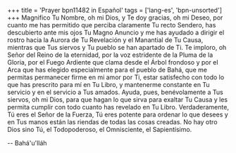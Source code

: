 +++
title = 'Prayer bpn11482 in Español'
tags = ['lang-es', 'bpn-unsorted']
+++
Magnifico Tu Nombre, oh mi Dios, y Te doy gracias, oh mi Deseo, por cuanto me has permitido que perciba claramente Tu recto Sendero, has descubierto ante mis ojos Tu Magno Anuncio y me has ayudado a dirigir el rostro hacia la Aurora de Tu Revelación y el Manantial de Tu Causa, mientras que Tus siervos y Tu pueblo se han apartado de Ti. Te imploro, oh Señor del Reino de la eternidad, por la voz estridente de la Pluma de la Gloria, por el Fuego Ardiente que clama desde el Árbol frondoso y por el Arca que has elegido especialmente para el pueblo de Bahá, que me permitas permanecer firme en mi amor por Ti, estar satisfecho con todo lo que has prescrito para mí en Tu Libro, y mantenerme constante en Tu servicio y en el servicio a Tus amados. Ayuda, pues, benévolamente a Tus siervos, oh mi Dios, para que hagan lo que sirva para exaltar Tu Causa y les permita cumplir con todo cuanto has revelado en Tu Libro.
Verdaderamente, Tú eres el Señor de la Fuerza, Tú eres potente para ordenar lo que desees y en Tus manos están las riendas de todas las cosas creadas. No hay otro Dios sino Tú, el Todopoderoso, el Omnisciente, el Sapientísimo.

-- Bahá'u'lláh
